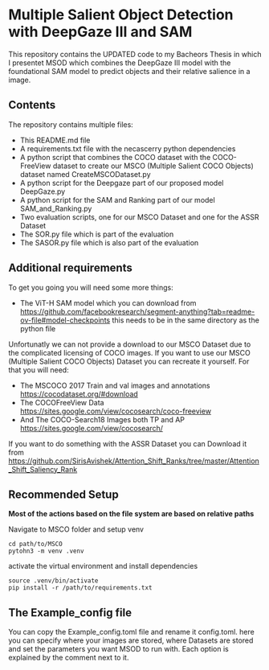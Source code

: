 # Multiple Salient Object Detection with DeepGaze III and SAM

This repository contains the UPDATED code to my Bacheors Thesis in which I presentet MSOD which combines the DeepGaze III model with the foundational SAM model to predict objects and their relative salience in a image.

## Contents

The repository contains multiple files:
- This README.md file
- A requirements.txt file with the necascerry python dependencies
- A python script that combines the COCO dataset with the COCO-FreeView dataset to create our MSCO (Multiple Salient COCO Objects) dataset named CreateMSCODataset.py
- A python script for the Deepgaze part of our proposed model DeepGaze.py
- A python script for the SAM and Ranking part of our model SAM_and_Ranking.py
- Two evaluation scripts, one for our MSCO Dataset and one for the ASSR Dataset
- The SOR.py file which is part of the evaluation
- The SASOR.py file which is also part of the evaluation

## Additional requirements

To get you going you will need some more things:

- The ViT-H SAM model which you can download from https://github.com/facebookresearch/segment-anything?tab=readme-ov-file#model-checkpoints this needs to be in the same directory as the python file

Unfortunatly we can not provide a download to our MSCO Dataset due to the complicated licensing of COCO images. If you want to use our MSCO (Multiple Salient COCO Objects) Dataset you can recreate it yourself. For that you will need:
- The MSCOCO 2017 Train and val images and annotations https://cocodataset.org/#download
- The COCOFreeView Data https://sites.google.com/view/cocosearch/coco-freeview
- And The COCO-Search18 Images both TP and AP https://sites.google.com/view/cocosearch/

If you want to do something with the ASSR Dataset you can Download it from https://github.com/SirisAvishek/Attention_Shift_Ranks/tree/master/Attention_Shift_Saliency_Rank

## Recommended Setup


**Most of the actions based on the file system are based on relative paths**

 Navigate to MSCO folder and setup venv

```
cd path/to/MSCO
pytohn3 -m venv .venv
```
activate the virtual environment and install dependencies
```
source .venv/bin/activate
pip install -r /path/to/requirements.txt
```

## The Example_config file
You can copy the Example_config.toml file and rename it config.toml. here you can specify where your images are stored, where Datasets are stored and set the parameters you want MSOD to run with. Each option is explained by the comment next to it.